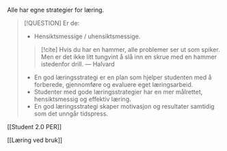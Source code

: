 Alle har egne strategier for læring.

> [!QUESTION] Er de:
>
> * Hensiktsmessige / uhensiktsmessige.
> >[!cite] 
> >Hvis du har en hammer, alle problemer ser ut som spiker. Men er det ikke litt tungvint å slå inn en skrue med en hammer istedenfor drill.
> > — Halvard
> 
> - En god læringsstrategi er en plan som hjelper studenten med å forberede, gjennomføre og evaluere eget læringsarbeid.
> - Studenter med gode læringsstrategier har en mer målrettet, hensiktsmessig og effektiv læring.
> - En god læringsstrategi skaper motivasjon og resultater samtidig som det unngår tidspress.
> 

[[Student 2.0 PER]]

[[Læring ved bruk]]
